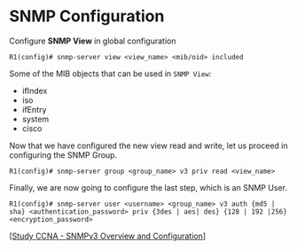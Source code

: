 # SNMP Configuration

Configure **SNMP View** in global configuration

```
R1(config)# snmp-server view <view_name> <mib/oid> included
```

Some of the MIB objects that can be used in `SNMP View`:

- ifIndex
- iso
- ifEntry
- system
- cisco

Now that we have configured the new view read and write, let us proceed in configuring the SNMP Group.

```
R1(config)# snmp-server group <group_name> v3 priv read <view_name>
```

Finally, we are now going to configure the last step, which is an SNMP User.

```
R1(config)# snmp-server user <username> <group_name> v3 auth {md5 | sha} <authentication_password> priv {3des | aes| des} {128 | 192 |256} <encryption_password>
```

[[Study CCNA - SNMPv3 Overview and Configuration](https://study-ccna.com/snmpv3-overview-configuration/)]

